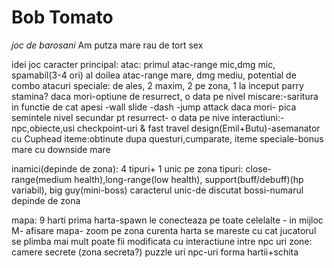 # Bob Tomato
 *joc de barosani*
 Am putza mare rau de tort
 sex

idei joc
caracter principal:
    atac: primul atac-range mic,dmg mic, spamabil(3-4 ori)
        al doilea atac-range mare, dmg mediu, potential de combo
        atacuri speciale: de ales, 2 maxim, 2 pe zona, 1 la inceput
    parry
    stamina?
    daca mori-optiune de resurrect, o data pe nivel
    miscare:-saritura in functie de cat apesi
        -wall slide
        -dash
        -jump attack daca mori- pica semintele
	nivel secundar pt resurrect- o data pe nive
    interactiuni:-npc,obiecte,usi
    checkpoint-uri & fast travel
    design(Emil+Butu)-asemanator cu Cuphead
    iteme:obtinute dupa questuri,cumparate, iteme speciale-bonus mare cu downside mare

inamici(depinde de zona):
    4 tipuri+ 1 unic pe zona
    tipuri: close-range(medium health),long-range(low health), support(buff/debuff)(hp variabil), big guy(mini-boss)
        caracterul unic-de discutat
    bossi-numarul depinde de zona

mapa: 9 harti
    prima harta-spawn le conecteaza pe toate celelalte - in mijloc
    M- afisare mapa- zoom pe zona curenta
    harta se mareste cu cat jucatorul se plimba mai mult
    poate fii modificata cu interactiune intre npc uri
    zone: camere secrete (zona secreta?)
        puzzle uri
        npc-uri
    forma hartii+schita
